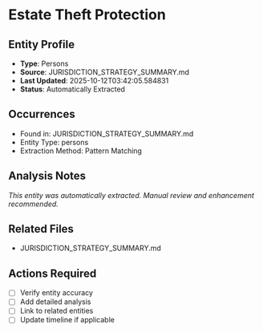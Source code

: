 # Estate Theft Protection

## Entity Profile
- **Type**: Persons
- **Source**: JURISDICTION_STRATEGY_SUMMARY.md
- **Last Updated**: 2025-10-12T03:42:05.584831
- **Status**: Automatically Extracted

## Occurrences
- Found in: JURISDICTION_STRATEGY_SUMMARY.md
- Entity Type: persons
- Extraction Method: Pattern Matching

## Analysis Notes
*This entity was automatically extracted. Manual review and enhancement recommended.*

## Related Files
- JURISDICTION_STRATEGY_SUMMARY.md

## Actions Required
- [ ] Verify entity accuracy
- [ ] Add detailed analysis
- [ ] Link to related entities
- [ ] Update timeline if applicable

